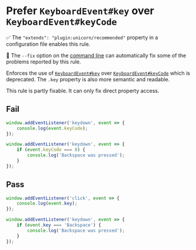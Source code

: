 # Prefer `KeyboardEvent#key` over `KeyboardEvent#keyCode`

✅ The `"extends": "plugin:unicorn/recommended"` property in a configuration file enables this rule.

🔧 The `--fix` option on the [command line](https://eslint.org/docs/user-guide/command-line-interface#fixing-problems) can automatically fix some of the problems reported by this rule.

Enforces the use of [`KeyboardEvent#key`](https://developer.mozilla.org/en-US/docs/Web/API/KeyboardEvent/key) over [`KeyboardEvent#keyCode`](https://developer.mozilla.org/en-US/docs/Web/API/KeyboardEvent/keyCode) which is deprecated. The `.key` property is also more semantic and readable.

This rule is partly fixable. It can only fix direct property access.


## Fail

```js
window.addEventListener('keydown', event => {
	console.log(event.keyCode);
});
```

```js
window.addEventListener('keydown', event => {
	if (event.keyCode === 8) {
		console.log('Backspace was pressed');
	}
});
```


## Pass

```js
window.addEventListener('click', event => {
	console.log(event.key);
});
```

```js
window.addEventListener('keydown', event => {
	if (event.key === 'Backspace') {
		console.log('Backspace was pressed');
	}
});
```

